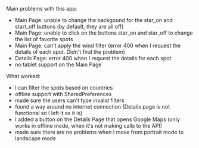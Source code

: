 Main problems with this app:
- Main Page: unable to change the backgound for the star_on and start_off buttons (by default, they are all off)
- Main Page: unable to click on the buttons star_on and star_off to change the list of favorite spots
- Main Page: can't apply the wind filter (error 400 when I request the details of each spot. Didn't find the problem)
- Details Page: error 400 when I request the details for each spot
- no tablet support on the Main Page

What worked:
- I can filter the spots based on countries
- offline support with SharedPreferences
- made sure the users can't type invalid filters
- found a way around no internet connection (Details page is not functional so I left it as it is)
- I added a button on the Details Page that opens Google Maps (only works in offline mode, when it's not making calls to the API)
- made sure there are no problems when I move from portrait mode to landscape mode